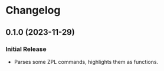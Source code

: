 # Changelog

## 0.1.0 (2023-11-29)

### Initial Release

* Parses some ZPL commands, highlights them as functions.

